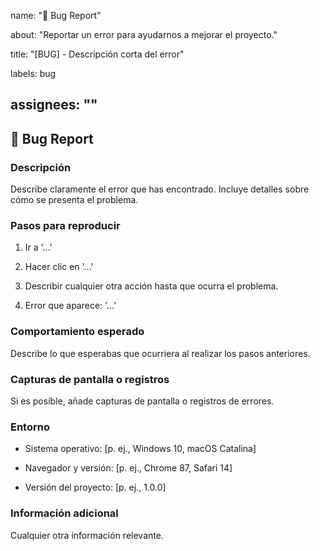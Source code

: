 
 name: "🐛 Bug Report"
 
 about: "Reportar un error para ayudarnos a mejorar el proyecto."
 
 title: "[BUG] - Descripción corta del error"
 
 labels: bug
 
 assignees: ""
 ---
 
 ## 🐛 Bug Report
 
 ### Descripción
 
 Describe claramente el error que has encontrado. Incluye detalles sobre cómo se presenta el problema.
 
 ### Pasos para reproducir
 
 1. Ir a '...'
 
 2. Hacer clic en '...'
 
 3. Describir cualquier otra acción hasta que ocurra el problema.
 
 4. Error que aparece: '...'
 
 ### Comportamiento esperado
 
 Describe lo que esperabas que ocurriera al realizar los pasos anteriores.
 
 ### Capturas de pantalla o registros
 
 Si es posible, añade capturas de pantalla o registros de errores.
 
 ### Entorno
 
 - Sistema operativo: [p. ej., Windows 10, macOS Catalina]
 
 - Navegador y versión: [p. ej., Chrome 87, Safari 14]
 
 - Versión del proyecto: [p. ej., 1.0.0]
 
 ### Información adicional
 
 Cualquier otra información relevante.